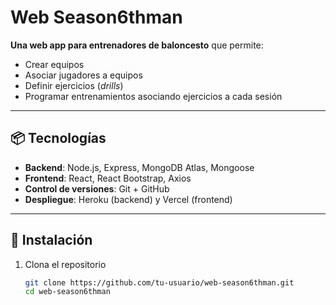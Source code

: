 # Web Season6thman

**Una web app para entrenadores de baloncesto** que permite:
- Crear equipos
- Asociar jugadores a equipos
- Definir ejercicios (*drills*)
- Programar entrenamientos asociando ejercicios a cada sesión

---

## 📦 Tecnologías

- **Backend**: Node.js, Express, MongoDB Atlas, Mongoose  
- **Frontend**: React, React Bootstrap, Axios  
- **Control de versiones**: Git + GitHub  
- **Despliegue**: Heroku (backend) y Vercel (frontend)

---

## 🚀 Instalación

1. Clona el repositorio  
   ```bash
   git clone https://github.com/tu-usuario/web-season6thman.git
   cd web-season6thman
